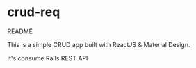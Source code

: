 # crud-req

README

This is a simple CRUD app built with ReactJS & Material Design.

It's consume Rails REST API
